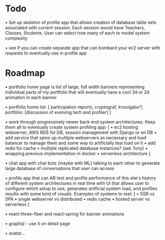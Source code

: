 # Todo
• Set up skeleton of profile app that allows creation of 
database table sets associated with current session. Each
session would have Teachers, Classes, Students. User can
select how many of each to model system complexity

• see if you can create separate app that can bombard your
ec2 server with requests to eventually use in profile app

# Roadmap
• portfolio home page is list of large, full width banners
representing individual parts of my portfolio that will 
eventually have a cool 3d or 2d animation in each banner

• portfolio home list: 
[
  participation reports,
  cryptograf,
  knovigator?,
  portfolio: [discussion of evolving tech and profiler]
]

• work through progressively newer back end system 
architectures. Keep them all to eventually create system
profiling app: 
[
  • ec2 hosting webserver, AWS RDS for DB, session
  management with Django or on DB
  • add service that spins up multiple webservers as
  necessary and load balancer to manage them and some 
  way to artificially test load on it
  • add redis for cache 
  • multiple replicated database instances? (ask Tony)
  • wrapping previous implementation in docker
  • serverless architecture
]

• chat app with chat bots (maybe with ML) talking to each
other to generate large database of conversations that user
can access

• profile app that can AB test and profile performance of
this site's history of different system architectures 
in real time with UI that allows user to configure which 
setup to use, generates artificial system load, and
profiles results with some kind of visuals. Examples
of systems to test:
[
  • SSR vs SPA
  • single webserver vs distributed
  • redis cache
  • hosted server vs serverless
]

• react-three-fiber and react-spring for banner animations

• graphql - use it on detail page

• avatar...
